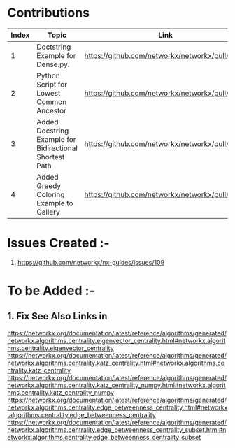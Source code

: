 # Contributions
| Index | Topic | Link | Status |
| ----- | -------- | -------- | -------- |
| 1     | Doctstring Example for Dense.py.| https://github.com/networkx/networkx/pull/6573| Open| 
| 2     | Python Script for Lowest Common Ancestor | https://github.com/networkx/networkx/pull/6552 | Open|
| 3     | Added Docstring Example for Bidirectional Shortest Path | https://github.com/networkx/networkx/pull/6570| Merged|
| 4     | Added Greedy Coloring Example to Gallery | https://github.com/networkx/networkx/pull/6637| Open|

# Issues Created :- 
1. https://github.com/networkx/nx-guides/issues/109


# To be Added :- 

## 1. Fix See Also Links in 

https://networkx.org/documentation/latest/reference/algorithms/generated/networkx.algorithms.centrality.eigenvector_centrality.html#networkx.algorithms.centrality.eigenvector_centrality
https://networkx.org/documentation/latest/reference/algorithms/generated/networkx.algorithms.centrality.katz_centrality.html#networkx.algorithms.centrality.katz_centrality
https://networkx.org/documentation/latest/reference/algorithms/generated/networkx.algorithms.centrality.katz_centrality_numpy.html#networkx.algorithms.centrality.katz_centrality_numpy
https://networkx.org/documentation/latest/reference/algorithms/generated/networkx.algorithms.centrality.edge_betweenness_centrality.html#networkx.algorithms.centrality.edge_betweenness_centrality
https://networkx.org/documentation/latest/reference/algorithms/generated/networkx.algorithms.centrality.edge_betweenness_centrality_subset.html#networkx.algorithms.centrality.edge_betweenness_centrality_subset
